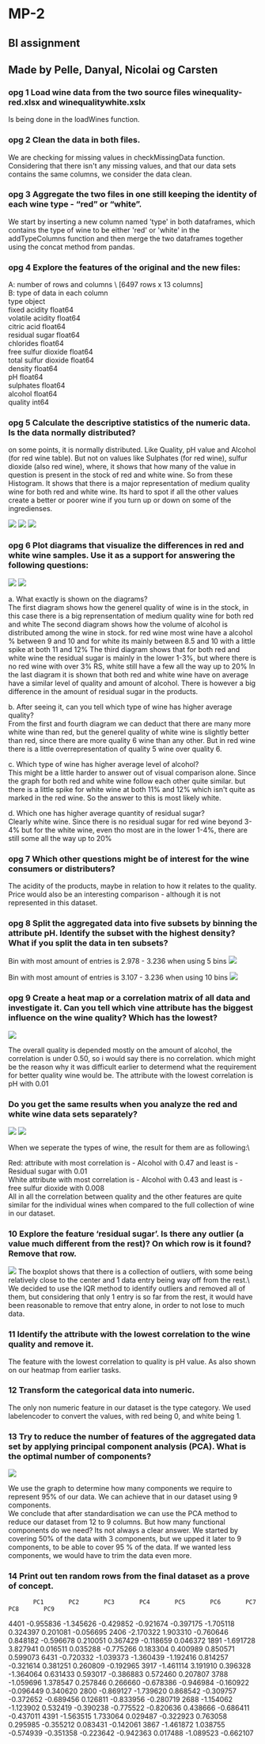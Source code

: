 # MP-2

## BI assignment

## Made by Pelle, Danyal, Nicolai og Carsten

### opg 1 Load wine data from the two source files winequality-red.xlsx and winequalitywhite.xslx

Is being done in the loadWines function.

### opg 2 Clean the data in both files.

We are checking for missing values in checkMissingData function. Considering that there isn't any missing values, and that our data sets contains the same columns, we consider the data clean.

### opg 3 Aggregate the two files in one still keeping the identity of each wine type - “red” or “white”.

We start by inserting a new column named 'type' in both dataframes, which contains the type of wine to be either 'red' or 'white' in the addTypeColumns function and then merge the two dataframes together using the concat method from pandas.

### opg 4 Explore the features of the original and the new files:

A: number of rows and columns \ [6497 rows x 13 columns]\
B: type of data in each column \
type object\
fixed acidity float64\
volatile acidity float64\
citric acid float64\
residual sugar float64\
chlorides float64\
free sulfur dioxide float64\
total sulfur dioxide float64\
density float64\
pH float64\
sulphates float64\
alcohol float64\
quality int64

### opg 5 Calculate the descriptive statistics of the numeric data. Is the data normally distributed?

on some points, it is normally distributed. Like Quality, pH value and Alcohol (for red wine table). But not on values like Sulphates (for red wine), sulfur dioxide (also red wine), where, it shows that how many of the value in question is present in the stock of red and white wine. So from these Histogram. It shows that there is a major representation of medium quality wine for both red and white wine. Its hard to spot if all the other values create a better or poorer wine if you turn up or down on some of the ingredienses.

<img src="Data\Graphs\HistogramOfDescriptiveStatisticRedAndWhite.png">
<img src="Data\Graphs\HistogramOfDescriptiveStatisticRed.png">
<img src="Data\Graphs\HistogramOfDescriptiveStatisticWhite.png">

### opg 6 Plot diagrams that visualize the differences in red and white wine samples. Use it as a support for answering the following questions:

<img src="Data\Graphs\RedAndWhiteComparisonHistogram.png">
<img src="Data\Graphs\Red_White_comparison_average.png">

a. What exactly is shown on the diagrams?\
The first diagram shows how the generel quality of wine is in the stock, in this case there is a big reprensentation of medium quality wine for both red and white
The second diagram shows how the volume of alcohol is distributed among the wine in stock. for red wine most wine have a alcohol % between 9 and 10 and for white its mainly
between 8.5 and 10 with a little spike at both 11 and 12%
The third diagram shows that for both red and white wine the residual sugar is mainly in the lower 1-3%, but where there is no red wine with over 3% RS, white still have a few all the way up to 20%
In the last diagram it is shown that both red and white wine have on average have a similar level of quality and amount of alcohol. There is however a big difference in the amount of residual sugar in the products.

b. After seeing it, can you tell which type of wine has higher average quality?\
From the first and fourth diagram we can deduct that there are many more white wine than red, but the generel quality of white wine is slightly better than red, since there are more quality
6 wine than any other. But in red wine there is a little overrepresentation of quality 5 wine over quality 6.

c. Which type of wine has higher average level of alcohol?\
This might be a little harder to answer out of visual comparison alone. Since the graph for both red and white wine follow each other quite similar. but there is a little spike
for white wine at both 11% and 12% which isn't quite as marked in the red wine. So the answer to this is most likely white.

d. Which one has higher average quantity of residual sugar?\
Clearly white wine. Since there is no residual sugar for red wine beyond 3-4% but for the white wine, even tho most are in the lower 1-4%, there are still some all the way up to 20%

### opg 7 Which other questions might be of interest for the wine consumers or distributers?

The acidity of the products, maybe in relation to how it relates to the quality.\
Price would also be an interesting comparison - although it is not represented in this dataset.

### opg 8 Split the aggregated data into five subsets by binning the attribute pH. Identify the subset with the highest density? What if you split the data in ten subsets?

Bin with most amount of entries is 2.978 - 3.236 when using 5 bins
<img src="Data\Graphs\pH_bins_5.png">

Bin with most amount of entries is 3.107 - 3.236 when using 10 bins
<img src="Data\Graphs\pH_bins_10.png">

### opg 9 Create a heat map or a correlation matrix of all data and investigate it. Can you tell which vine attribute has the biggest influence on the wine quality? Which has the lowest?

<img src="Data\Graphs\CorrelationMatrixOfAllAttributes.png">

The overall quality is depended mostly on the amount of alcohol, the correlation is under 0.50, so i would say there is no correlation. which might be the reason why it was difficult earlier to determend what the requirement for better quality wine would be.
The attribute with the lowest correlation is pH with 0.01

### Do you get the same results when you analyze the red and white wine data sets separately?

<img src="Data\Graphs\CorrelationOfAllAttributesRedWine.png">
<img src="Data\Graphs\CorrelationMatrixOfAllAttributesWhiteWine.png">
   
When we seperate the types of wine, the result for them are as following:\

Red: attribute with most correlation is - Alcohol with 0.47 and least is - Residual sugar with 0.01\
White attribute with most correlation is - Alcohol with 0.43 and least is - free sulfur dioxide with 0.008\
All in all the correlation between quality and the other features are quite similar for the individual wines when compared to the full collection of wine in our dataset.

### 10 Explore the feature ‘residual sugar’. Is there any outlier (a value much different from the rest)? On which row is it found? Remove that row.

<img src="Data\Graphs\boxplot_finding_outliers.png">
The boxplot shows that there is a collection of outliers, with some being relatively close to the center and 1 data entry being way off from the rest.\
We decided to use the IQR method to identify outliers and removed all of them, but considering that only 1 entry is so far from the rest, it would have been reasonable to remove that entry alone, in order to not lose to much data.

### 11 Identify the attribute with the lowest correlation to the wine quality and remove it.

The feature with the lowest correlation to quality is pH value. As also shown on our heatmap from earlier tasks.

### 12 Transform the categorical data into numeric.

The only non numeric feature in our dataset is the type category. We used labelencoder to convert the values, with red being 0, and white being 1.

### 13 Try to reduce the number of features of the aggregated data set by applying principal component analysis (PCA). What is the optimal number of components?

<img src="Data\Graphs\explained_variance_PCA_components.png">

We use the graph to determine how many components we require to represent 95% of our data. We can achieve that in our dataset using 9 components.\
We conclude that after standardisation we can use the PCA method to reduce our dataset from 12 to 9 columns.
But how many functional components do we need? Its not always a clear answer. We started by covering 50% of the data with 3 components,
but we upped it later to 9 components, to be able to cover 95 % of the data. If we wanted less components, we would have to trim the data even more.

### 14 Print out ten random rows from the final dataset as a prove of concept.

           PC1       PC2       PC3       PC4       PC5       PC6       PC7       PC8       PC9

4401 -0.955836 -1.345626 -0.429852 -0.921674 -0.397175 -1.705118 0.324397 0.201081 -0.056695
2406 -2.170322 1.903310 -0.760646 0.848182 -0.596678 0.210051 0.367429 -0.118659 0.046372
1891 -1.691728 3.827941 0.016511 0.035288 -0.775266 0.183304 0.400989 0.850571 0.599073
6431 -0.720332 -1.039373 -1.360439 -1.192416 0.814257 -0.321614 0.381251 0.260809 -0.192965
3917 -1.461114 3.191910 0.396328 -1.364064 0.631433 0.593017 -0.386883 0.572460 0.207807
3788 -1.059696 1.378547 0.257846 0.266660 -0.678386 -0.946984 -0.160922 -0.096449 0.340620
2800 -0.869127 -1.739620 0.868542 -0.309757 -0.372652 -0.689456 0.126811 -0.833956 -0.280719
2688 -1.154062 -1.123902 0.532419 -0.390238 -0.775522 -0.820636 0.438666 -0.686411 -0.437011
4391 -1.563515 1.733064 0.029487 -0.322923 0.763058 0.295985 -0.355212 0.083431 -0.142061
3867 -1.461872 1.038755 -0.574939 -0.351358 -0.223642 -0.942363 0.017488 -1.089523 -0.662107
